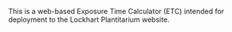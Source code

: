This is a web-based Exposure Time Calculator (ETC) intended for deployment to the Lockhart Plantitarium website.
